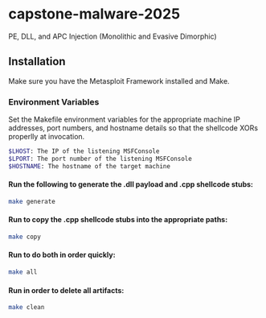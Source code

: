 # capstone-malware-2025

PE, DLL, and APC Injection (Monolithic and Evasive Dimorphic)

## Installation

Make sure you have the Metasploit Framework installed and Make.

### Environment Variables

Set the Makefile environment variables for the appropriate machine IP addresses, port numbers, and hostname details so that the shellcode XORs properlly at invocation.

```bash
$LHOST: The IP of the listening MSFConsole
$LPORT: The port number of the listening MSFConsole
$HOSTNAME: The hostname of the target machine
```

#### Run the following to generate the .dll payload and .cpp shellcode stubs:

```bash
make generate
```

#### Run to copy the .cpp shellcode stubs into the appropriate paths:

```bash
make copy
```

#### Run to do both in order quickly:

```bash
make all
```

#### Run in order to delete all artifacts:

```bash
make clean
```
